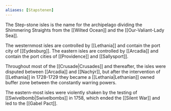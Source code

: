 ```yaml
---
aliases: [Stapstenen]
---
```

The Step-stone isles is the name for the archipelago dividing the Shimmering Straights from the [[Wilted Ocean]] and the [[Our-Valiant-Lady Sea]].

The westernmost isles are controlled by [[Lethania]] and contain the port city of [[Eydesburg]]. The eastern isles are controlled by [[Arcadia]] and contain the port cities of [[Providence]] and [[Sallysport]].

Throughout most of the [[Crusade|Crusades]] and thereafter, the isles were disputed between [[Arcadia]] and [[Nachýr]], but after the intervention of [[Lethania]] in 1728-1729 they became a [[Lethania|Lethanian]] owned buffer zone between the constantly warring powers.

The eastern-most isles were violently shaken by the testing of [[Swivelbomb|Swivelbombs]] in 1758, which ended the [[Silent War]] and led to the [[Gabel Pact]].